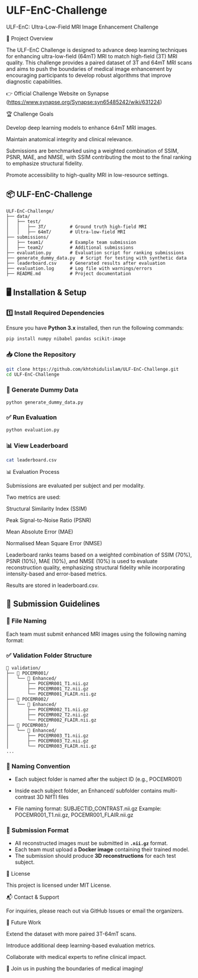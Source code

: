 # ULF-EnC-Challenge
ULF-EnC: Ultra-Low-Field MRI Image Enhancement Challenge

📌 Project Overview

The ULF-EnC Challenge is designed to advance deep learning techniques for enhancing ultra-low-field (64mT) MRI to match high-field (3T) MRI quality. This challenge provides a paired dataset of 3T and 64mT MRI scans and aims to push the boundaries of medical image enhancement by encouraging participants to develop robust algorithms that improve diagnostic capabilities.

👉 Official Challenge Website on Synapse (https://www.synapse.org/Synapse:syn65485242/wiki/631224)

🏆 Challenge Goals

Develop deep learning models to enhance 64mT MRI images.

Maintain anatomical integrity and clinical relevance.

Submissions are benchmarked using a weighted combination of SSIM, PSNR, MAE, and NMSE, with SSIM contributing the most to the final ranking to emphasize structural fidelity.

Promote accessibility to high-quality MRI in low-resource settings.

## 📦 ULF-EnC-Challenge

```
ULF-EnC-Challenge/
├── data/
│   ├── test/
│   │   ├── 3T/         # Ground truth high-field MRI
│   │   ├── 64mT/       # Ultra-low-field MRI
├── submissions/
│   ├── team1/          # Example team submission
│   ├── team2/          # Additional submissions
├── evaluation.py       # Evaluation script for ranking submissions
├── generate_dummy_data.py  # Script for testing with synthetic data
├── leaderboard.csv     # Generated results after evaluation
├── evaluation.log      # Log file with warnings/errors
├── README.md           # Project documentation
```

## 🖥️ Installation & Setup

### 1️⃣ Install Required Dependencies

Ensure you have **Python 3.x** installed, then run the following commands:

```bash
pip install numpy nibabel pandas scikit-image
```

### 📥 Clone the Repository

```bash
git clone https://github.com/khtohidulislam/ULF-EnC-Challenge.git
cd ULF-EnC-Challenge
```

### 🧪 Generate Dummy Data

```bash
python generate_dummy_data.py
```

### ✅ Run Evaluation

```bash
python evaluation.py
```

### 📊 View Leaderboard

```bash
cat leaderboard.csv
```

📊 Evaluation Process

Submissions are evaluated per subject and per modality.

Two metrics are used:

Structural Similarity Index (SSIM)

Peak Signal-to-Noise Ratio (PSNR)

Mean Absolute Error (MAE)

Normalised Mean Square Error (NMSE)

Leaderboard ranks teams based on a weighted combination of SSIM (70%), PSNR (10%), MAE (10%), and NMSE (10%) is used to evaluate reconstruction quality, emphasizing structural fidelity while incorporating intensity-based and error-based metrics.

Results are stored in leaderboard.csv.

## 🚀 Submission Guidelines

### 🔹 File Naming

Each team must submit enhanced MRI images using the following naming format:

### ✅ Validation Folder Structure

```
📁 validation/
├── 📁 POCEMR001/
│   └── 📁 Enhanced/
│       ├── POCEMR001_T1.nii.gz
│       ├── POCEMR001_T2.nii.gz
│       └── POCEMR001_FLAIR.nii.gz
├── 📁 POCEMR002/
│   └── 📁 Enhanced/
│       ├── POCEMR002_T1.nii.gz
│       ├── POCEMR002_T2.nii.gz
│       └── POCEMR002_FLAIR.nii.gz
├── 📁 POCEMR003/
│   └── 📁 Enhanced/
│       ├── POCEMR003_T1.nii.gz
│       ├── POCEMR003_T2.nii.gz
│       └── POCEMR003_FLAIR.nii.gz
...
```
### 🔹 Naming Convention
- Each subject folder is named after the subject ID (e.g., POCEMR001)

- Inside each subject folder, an Enhanced/ subfolder contains multi-contrast 3D NIfTI files

- File naming format:
SUBJECTID_CONTRAST.nii.gz
Example: POCEMR001_T1.nii.gz, POCEMR001_FLAIR.nii.gz

### 🔹 Submission Format

- All reconstructed images must be submitted in **`.nii.gz`** format.
- Each team must upload a **Docker image** containing their trained model.
- The submission should produce **3D reconstructions** for each test subject.


📜 License

This project is licensed under MIT License.

📬 Contact & Support

For inquiries, please reach out via GitHub Issues or email the organizers.

🎯 Future Work

Extend the dataset with more paired 3T-64mT scans.

Introduce additional deep learning-based evaluation metrics.

Collaborate with medical experts to refine clinical impact.

🚀 Join us in pushing the boundaries of medical imaging!

